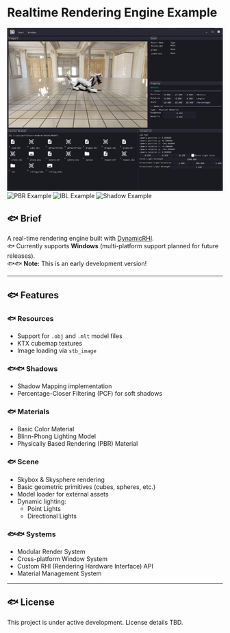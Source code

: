 # Realtime Rendering Engine Example

![UI Style](ui.png)
![PBR Example](pbr.png)
![IBL Example](ibl.png)
![Shadow Example](shadow.png)

## :fish: Brief
A real-time rendering engine built with [DynamicRHI](https://github.com/chill-pxy/DynamicRHI).  
:fish: Currently supports **Windows** (multi-platform support planned for future releases).  
:fish::fish: **Note:** This is an early development version!

---

## :fish: Features

### :fish: Resources
- Support for `.obj` and `.mlt` model files  
- KTX cubemap textures  
- Image loading via `stb_image`  

### :fish::fish: Shadows
- Shadow Mapping implementation  
- Percentage-Closer Filtering (PCF) for soft shadows  

### :fish: Materials
- Basic Color Material  
- Blinn-Phong Lighting Model  
- Physically Based Rendering (PBR) Material  

### :fish: Scene
- Skybox & Skysphere rendering  
- Basic geometric primitives (cubes, spheres, etc.)  
- Model loader for external assets  
- Dynamic lighting:  
  - Point Lights  
  - Directional Lights  

### :fish::fish: Systems
- Modular Render System  
- Cross-platform Window System  
- Custom RHI (Rendering Hardware Interface) API  
- Material Management System  

---

## :fish: License  
This project is under active development. License details TBD.  